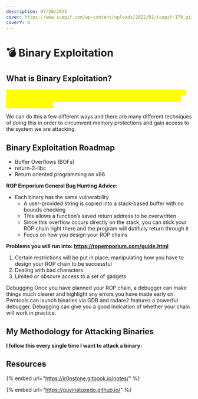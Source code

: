 ```yaml
---
description: 07/20/2023
cover: https://www.icegif.com/wp-content/uploads/2022/01/icegif-179.gif
coverY: 0
---
```


# 💣 Binary Exploitation

## What is Binary Exploitation?

<mark style="color:yellow;">Binary exploitation is the act of performing static and dynamic analysis on binaries (programs) and searching for vulnerabilities within them to gain access to a system</mark>.

We can do this a few different ways and there are many different techniques of doing this in order to circumvent memory protections and gain access to the system we are attacking.

## Binary Exploitation Roadmap

* Buffer Overflows (BOFs)
* return-2-libc
* Return oriented programming on x86

**ROP Emporium General Bug Hunting Advice:**

* Each binary has the same vulnerability
  * A user-provided string is copied into a stack-based buffer with no bounds checking
  * This allows a function’s saved return address to be overwritten
  * Since this overflow occurs directly on the stack, you can stick your ROP chain right there and the program will dutifully return through it
  * Focus on how you design your ROP chains

**Problems you will run into: https://ropemporium.com/guide.html**

1. Certain restrictions will be put in place; manipulating how you have to design your ROP chain to be successful
2. Dealing with bad characters
3. Limited or obscure access to a set of gadgets

Debugging Once you have planned your ROP chain, a debugger can make things much clearer and highlight any errors you have made early on. Pwntools can launch binaries via GDB and radare2 features a powerful debugger. Debugging can give you a good indication of whether your chain will work in practice.

## My Methodology for Attacking Binaries

**I follow this every single time I want to attack a binary:**



## Resources

{% embed url="https://ir0nstone.gitbook.io/notes/" %}

{% embed url="https://guyinatuxedo.github.io/" %}
